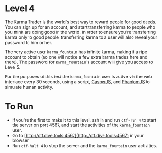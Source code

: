# Level 4

The Karma Trader is the world's best way to reward people for good deeds. You
can sign up for an account, and start transferring karma to people who you
think are doing good in the world. In order to ensure you're transferring karma
only to good people, transferring karma to a user will also reveal your
password to him or her.

The very active user `karma_fountain` has infinite karma, making it a ripe
account to obtain (no one will notice a few extra karma trades here and there).
The password for `karma_fountain`'s account will give you access to Level 5.

For the purposes of this test the `karma_fountain` user is active via the web
interface every 30 seconds, using a script, [CasperJS][1], and [PhantomJS][2] to
simulate human activity.

# To Run

* If you're the first to make it to this level, ssh in and run `ctf-run 4` to start the server on port 4567, and start the activities of
the `karma_fountain` user.
* Go to [http://ctf.dive.tools:4567](http://ctf.dive.tools:4567) in your browser.
* Run `ctf-halt 4` to stop the server and the `karma_fountain` user
activities.

[1]: http://casperjs.org
[2]: http://phantomjs.org
